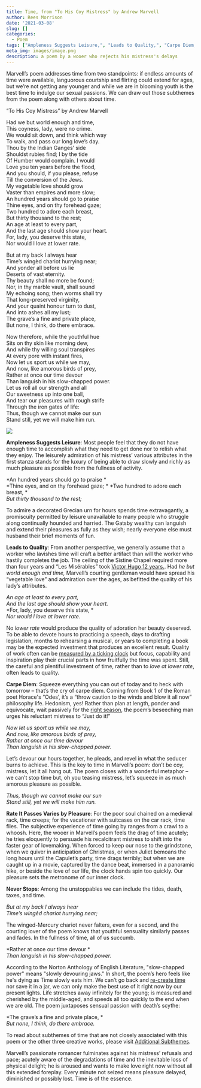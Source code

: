 ```yaml
---
title: Time, from "To His Coy Mistress" by Andrew Marvell
author: Rees Morrison
date: '2021-03-08'
slug: []
categories:
  - Poem
tags: ["Ampleness Suggests Leisure,", "Leads to Quality,", "Carpe Diem,", "Rate It Passes Varies by Pleasure,", "Never Stops" ]
meta_img: images/image.png
description: a poem by a wooer who rejects his mistress's delays
---
```


Marvell’s poem addresses time from two standpoints:  if endless amounts of time were available, languorous courtship and flirting could extend for ages, but we’re not getting any younger and while we are in blooming youth is the best time to indulge our sexual passions.  We can draw out those subthemes from the poem along with others about time.

<!--more-->

“To His Coy Mistress” by Andrew Marvell 

Had we but world enough and time,  
This coyness, lady, were no crime.   
We would sit down, and think which way   
To walk, and pass our long love’s day.   
Thou by the Indian Ganges’ side   
Shouldst rubies find; I by the tide   
Of Humber would complain.  I would   
Love you ten years before the flood,   
And you should, if you please, refuse   
Till the conversion of the Jews.   
My vegetable love should grow   
Vaster than empires and more slow;   
An hundred years should go to praise   
Thine eyes, and on thy forehead gaze;   
Two hundred to adore each breast,   
But thirty thousand to the rest;   
An age at least to every part,   
And the last age should show your heart.   
For, lady, you deserve this state,   
Nor would I love at lower rate.   

But at my back I always hear   
Time’s wingèd chariot hurrying near;   
And yonder all before us lie   
Deserts of vast eternity.   
Thy beauty shall no more be found;   
Nor, in thy marble vault, shall sound   
My echoing song; then worms shall try   
That long-preserved virginity,   
And your quaint honour turn to dust,   
And into ashes all my lust;   
The grave’s a fine and private place,   
But none, I think, do there embrace.   

Now therefore, while the youthful hue   
Sits on thy skin like morning dew,   
And while thy willing soul transpires   
At every pore with instant fires,   
Now let us sport us while we may,   
And now, like amorous birds of prey,   
Rather at once our time devour   
Than languish in his slow-chapped power.   
Let us roll all our strength and all   
Our sweetness up into one ball,   
And tear our pleasures with rough strife   
Through the iron gates of life:   
Thus, though we cannot make our sun   
Stand still, yet we will make him run.  


![](/media/TimeCoy.jpg)


**Ampleness Suggests Leisure**:  Most people feel that they do not have enough time to accomplish what they need to get done nor to relish what they enjoy.  The leisurely admiration of his mistress’ various attributes in the first stanza stands for the luxury of being able to draw slowly and richly as much pleasure as possible from the fullness of activity.
  
*An hundred years should go to praise *  
*Thine eyes, and on thy forehead gaze;  * 
*Two hundred to adore each breast,   *  
*But thirty thousand to the rest;*  

To admire a decorated Grecian urn for hours spends time extravagantly, a promiscuity permitted by leisure  unavailable to many people who struggle along continually hounded and harried.  The Gatsby wealthy can languish and extend their pleasures as fully as they wish; nearly everyone else must husband their brief moments of fun.

**Leads to Quality**:  From another perspective, we generally assume that a worker who lavishes time will craft a better artifact than will the worker who hastily completes the job.   The ceiling of the Sistine Chapel required more than four years and  “Les Misérables” took [Victor Hugo 12 years.]( https://www.writersdigest.com/there-are-no-rules/infographic-30-famous-books-long-took-write).  Had *he but world enough and time,* Marvell’s courting gentleman would have spread his “vegetable love” and admiration over the ages, as befitted the quality of his lady’s attributes.

*An age at least to every part,*   
*And the last age should show your heart.*   
*For, lady, you deserve this state,   *  
*Nor would I love at lower rate.*   

No *lower rate* would produce the quality of adoration her beauty deserved.  To be able to devote hours to practicing a speech, days to drafting legislation, months to rehearsing a musical, or years to completing a book may be the expected investment that produces an excellent result.  Quality of work often can be [measured by a ticking clock](https://themesfromart.com/blog/2021-03-08-time-from-the-bellili-family-by-edgar-degas/timebellili/) but focus, capability and inspiration play their crucial parts in how fruitfully the time was spent.  Still, the careful and plentiful investment of time, rather than to *love at lower rate*, often leads to quality.

**Carpe Diem**:   Squeeze everything you can out of today and to heck with tomorrow – that’s the cry of carpe diem.   Coming from Book 1 of the Roman poet Horace's “Odes’, it’s a “throw caution to the winds and blow it all now” philosophy life.  Hedonism, yes!  Rather than plan at length, ponder and equivocate, wait passively for the [right season](https://themesfromart.com/blog/2021-03-08-time-from-turn-turn-turn-by-the-byrds/timeturnturn/),  the poem’s beseeching man urges his reluctant mistress to “Just do it!”

*Now let us sport us while we may,*  
*And now, like amorous birds of prey,*   
*Rather at once our time devour*   
*Than languish in his slow-chapped power.*   

Let’s devour our hours together, he pleads, and revel in what the seducer burns to achieve.  This is the key to time in Marvell’s poem: don’t be coy, mistress, let it all hang out. The poem closes with a wonderful metaphor – we can’t stop time but, oh you teasing mistress, let’s squeeze in as much amorous pleasure as possible.

*Thus, though we cannot make our sun*   
*Stand still, yet we will make him run.*  

**Rate It Passes Varies by Pleasure**:  For the poor soul chained on a medieval rack, time creeps; for the vacationer with suitcases on the car rack, time flies.  The subjective experience of time going by ranges from a crawl to a whoosh.  Here, the wooer in Marvell’s poem feels the drag of time acutely; he tries eloquently to persuade his recalcitrant mistress to shift into the faster gear of lovemaking.  When forced to keep our nose to the grindstone, when we quiver in anticipation of Christmas, or when Juliet bemoans the long hours until the Capulet’s party, time drags terribly; but when we are caught up in a movie, captured by the dance beat, immersed in a panoramic hike, or beside the love of our life, the clock hands spin too quickly.  Our pleasure sets the metronome of our inner clock. 

**Never Stops**:  Among the unstoppables we can include the tides, death, taxes, and time.

*But at my back I always hear*   
*Time’s wingèd chariot hurrying near;*   

The winged-Mercury chariot never falters, even for a second, and the courting lover of the poem knows that youthful sensuality similarly passes and fades. In the fullness of time, all of us succumb. 

*Rather at once our time devour  *  
*Than languish in his slow-chapped power.*   

According to the Norton Anthology of English Literature, "slow-chapped power" means "slowly devouring jaws."  In short, the poem’s hero feels like he's dying as Time slowly eats him.  We can’t go back and [re-create time](https://themesfromart.com/blog/2021-03-08-time-from-groundhog-day-starring-bill-murray/timegroundhog/) nor save it in a jar, we can only make the best use of it right now by our present lights.  Life stretches away infinitely for the young; is measured and cherished by the middle-aged, and speeds all too quickly to the end when we are old.  The poem juxtaposes sensual passion with death’s scythe:

*The grave’s a fine and private place,  *   
*But none, I think, do there embrace.*

To read about subthemes of time that are not closely associated with this poem or the other three creative works, please visit [Additional Subthemes](https://themesfromart.com/blog/2021-03-09-time-additional/timeadditional/).


Marvell’s passionate romancer fulminates against his mistress’ refusals and pace; acutely aware of the degradations of time and the inevitable loss of physical delight; he is aroused and wants to make love right now without all this extended foreplay.  Every minute not seized means pleasure delayed, diminished or possibly lost.  Time is of the essence.  
